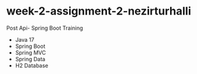 # week-2-assignment-2-nezirturhalli
Post Api- Spring Boot Training
- Java 17
- Spring Boot
- Spring MVC
- Spring Data
- H2 Database

